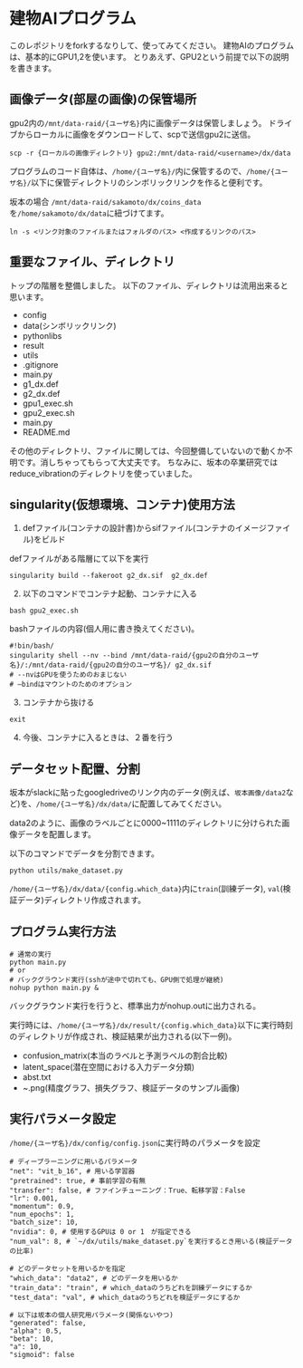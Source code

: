 # 建物AIプログラム

このレポジトリをforkするなりして、使ってみてください。
建物AIのプログラムは、基本的にGPU1,2を使います。
とりあえず、GPU2という前提で以下の説明を書きます。

## 画像データ(部屋の画像)の保管場所

gpu2内の`/mnt/data-raid/{ユーザ名}`内に画像データは保管しましょう。
ドライブからローカルに画像をダウンロードして、scpで送信gpu2に送信。

```
scp -r {ローカルの画像ディレクトリ} gpu2:/mnt/data-raid/<username>/dx/data
```

プログラムのコード自体は、`/home/{ユーザ名}/`内に保管するので、`/home/{ユーザ名}/`以下に保管ディレクトリのシンボリックリンクを作ると便利です。

坂本の場合
`/mnt/data-raid/sakamoto/dx/coins_data`を`/home/sakamoto/dx/data`に紐づけてます。

```
ln -s <リンク対象のファイルまたはフォルダのパス> <作成するリンクのパス>
```

## 重要なファイル、ディレクトリ

トップの階層を整備しました。
以下のファイル、ディレクトリは流用出来ると思います。

+ config
+ data(シンボリックリンク)
+ pythonlibs
+ result
+ utils
+ .gitignore
+ main.py
+ g1_dx.def
+ g2_dx.def
+ gpu1_exec.sh
+ gpu2_exec.sh
+ main.py
+ README.md

その他のディレクトリ、ファイルに関しては、今回整備していないので動くか不明です。消しちゃってもらって大丈夫です。
ちなみに、坂本の卒業研究ではreduce_vibrationのディレクトリを使っていました。

## singularity(仮想環境、コンテナ)使用方法

1. defファイル(コンテナの設計書)からsifファイル(コンテナのイメージファイル)をビルド

defファイルがある階層にて以下を実行

```
singularity build --fakeroot g2_dx.sif  g2_dx.def
```

2. 以下のコマンドでコンテナ起動、コンテナに入る

```
bash gpu2_exec.sh
```

bashファイルの内容(個人用に書き換えてください)。

```
#!bin/bash/
singularity shell --nv --bind /mnt/data-raid/{gpu2の自分のユーザ名}/:/mnt/data-raid/{gpu2の自分のユーザ名}/ g2_dx.sif
# --nvはGPUを使うためのおまじない
# —bindはマウントのためのオプション
```

 3. コンテナから抜ける

```
exit
```

4. 今後、コンテナに入るときは、２番を行う

## データセット配置、分割

坂本がslackに貼ったgoogledriveのリンク内のデータ(例えば、`坂本画像/data2`など)を、`/home/{ユーザ名}/dx/data/`に配置してみてください。

data2のように、画像のラベルごとに0000~1111のディレクトリに分けられた画像データを配置します。

以下のコマンドでデータを分割できます。

```
python utils/make_dataset.py
```

`/home/{ユーザ名}/dx/data/{config.which_data}`内に`train`(訓練データ), `val`(検証データ)ディレクトリ作成されます。

## プログラム実行方法

```
# 通常の実行
python main.py
# or
# バックグラウンド実行(sshが途中で切れても、GPU側で処理が継続)
nohup python main.py &
```

バックグラウンド実行を行うと、標準出力がnohup.outに出力される。

実行時には、`/home/{ユーザ名}/dx/result/{config.which_data}`以下に実行時刻のディレクトリが作成され、検証結果が出力される(以下一例)。

+ confusion_matrix(本当のラベルと予測ラベルの割合比較)
+ latent_space(潜在空間における入力データ分類)
+ abst.txt
+ ~.png(精度グラフ、損失グラフ、検証データのサンプル画像)

## 実行パラメータ設定

`/home/{ユーザ名}/dx/config/config.json`に実行時のパラメータを設定

```
# ディープラーニングに用いるパラメータ
"net": "vit_b_16", # 用いる学習器
"pretrained": true, # 事前学習の有無
"transfer": false, # ファインチューニング：True、転移学習：False
"lr": 0.001,
"momentum": 0.9,
"num_epochs": 1,
"batch_size": 10,
"nvidia": 0, # 使用するGPUは 0 or 1　が指定できる
"num_val": 8, # `~/dx/utils/make_dataset.py`を実行するとき用いる(検証データの比率)

# どのデータセットを用いるかを指定
"which_data": "data2", # どのデータを用いるか
"train_data": "train", # which_dataのうちどれを訓練データにするか
"test_data": "val", # which_dataのうちどれを検証データにするか

# 以下は坂本の個人研究用パラメータ(関係ないやつ)
"generated": false,
"alpha": 0.5,
"beta": 10,
"a": 10,
"sigmoid": false
```
